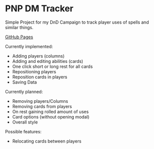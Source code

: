 # PNP DM Tracker

Simple Project for my DnD Campaign to track player uses of spells and similar things.

[GitHub Pages](https://lukas-rdt.github.io/pnp-dm-tracker/)

Currently implemented:

- Adding players (columns)
- Adding and editing abilities (cards)
- One click short or long rest for all cards
- Repositioning players
- Reposition cards in players
- Saving Data

Currently planned:

- Removing players/Columns
- Removing cards from players
- On rest gaining rolled amount of uses
- Card options (without opening modal)
- Overall style

Possible features:

- Relocating cards between players
